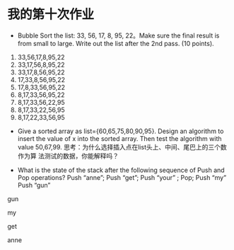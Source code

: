 # 我的第十次作业

*  Bubble Sort the list: 33, 56, 17, 8, 95, 22。Make sure the final result is from small to large. Write out the list after the 2nd pass. (10 points). 
1. 33,56,17,8,95,22
2. 33,17,56,8,95,22
3. 33,17,8,56,95,22
4. 17,33,8,56,95,22
5. 17,8,33,56,95,22
6. 8,17,33,56,95,22
7. 8,17,33,56,22,95
8. 8,17,33,22,56,95
9. 8,17,22,33,56,95

* Give a sorted array as list={60,65,75,80,90,95}. Design an algorithm to insert the value of x into the sorted array. Then test the algorithm with value 50,67,99. 思考：为什么选择插入点在list头上、中间、尾巴上的三个数作为算 法测试的数据，你能解释吗？

   



* What is the state of the stack after the following sequence of Push and Pop operations? Push “anne”; Push “get”; Push “your” ; Pop; Push “my” Push “gun”

gun

my

get

anne